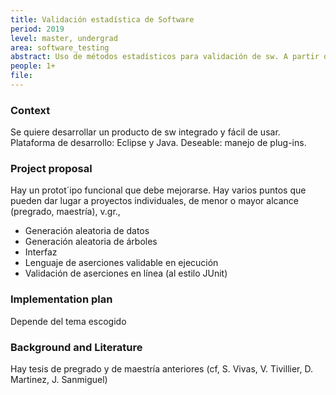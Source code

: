 ```yaml
---
title: Validación estadística de Software
period: 2019
level: master, undergrad
area: software_testing
abstract: Uso de métodos estadísticos para validación de sw. A partir de conocer las distribuciones de probabilidad de los datos de un método se pueden realizar experimentos estadísticos que permitan establecer la corrección con alguna certeza deseada. Se quiere establecer el número de experimentos que se deben realizar y llevarlos a cabo de manera automática. La corrección de una clase o de un sistema de sw se puede establecer a partir de la de los métodos.
people: 1+
file: 
---
```


### Context
Se quiere desarrollar un producto de sw integrado y fácil de usar. 
Plataforma de desarrollo: Eclipse y Java. Deseable: manejo de plug-ins.

### Project proposal
Hay un protot´ipo funcional que debe mejorarse.
Hay varios puntos que pueden dar lugar a proyectos individuales, de menor o mayor alcance (pregrado, maestría), v.gr.,
- Generación aleatoria de datos
- Generación aleatoria de árboles
- Interfaz
- Lenguaje de aserciones validable en ejecución
- Validación de aserciones en línea (al estilo JUnit)

### Implementation plan
Depende del tema escogido

### Background and Literature
Hay tesis de pregrado y de maestría anteriores (cf, S. Vivas, V. Tivillier, D. Martinez, J. Sanmiguel)